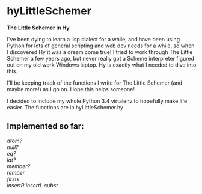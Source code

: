 hyLittleSchemer
===============

**The Little Schemer in Hy**


I've been dying to learn a lisp dialect for a while, and have been using Python for 
lots of general scripting and web dev needs for a while, so when I discovered Hy it
was a dream come true! I tried to work through The Little Schemer a few years ago, 
but never really got a Scheme interpreter figured out on my old work Windows laptop.
Hy is exactly what I needed to dive into this. 

I'll be keeping track of the functions I write for The Little Schemer (and maybe more!)
as I go on. Hope this helps someone! 

I decided to include my whole Python 3.4 virtalenv to hopefully make life easier. The 
functions are in hyLittleSchemer.hy

Implemented so far:
-------------------
*atom?*  
*null?*  
*eq?*  
*lat?*  
*member?*  
*rember*  
*firsts*  
*insertR*
*insertL*
*subst*
